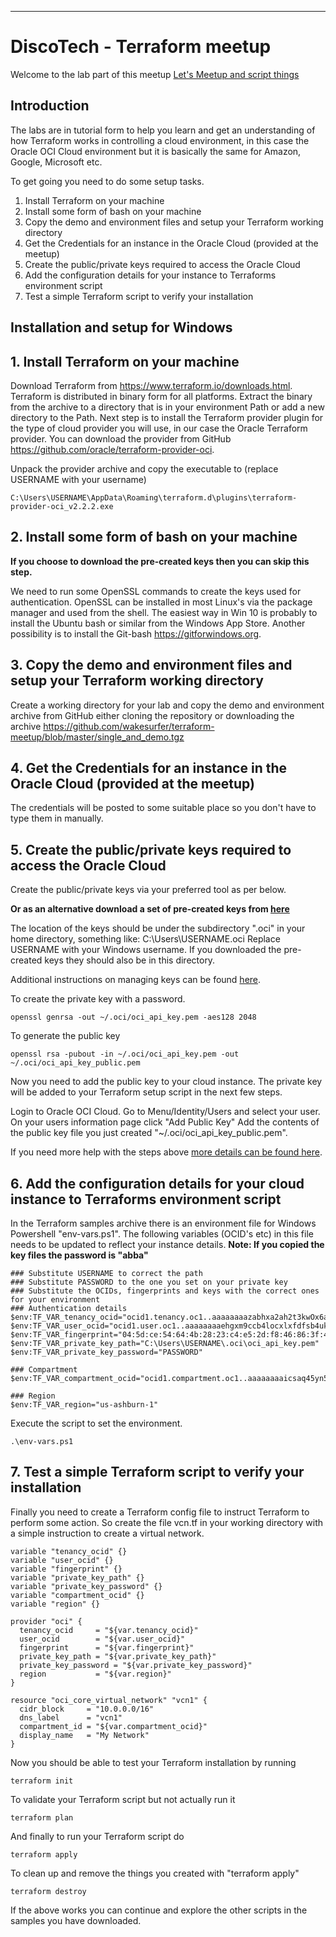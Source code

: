 
----

# DiscoTech - Terraform meetup #

Welcome to the lab part of this meetup [Let's Meetup and script things](https://www.meetup.com/DiscoTech-By-Oracle/events/252266605/ "Let's Meetup and script things")

## Introduction	##

The labs are in tutorial form to help you learn and get an understanding of how Terraform works in controlling a cloud environment, in this case the Oracle OCI Cloud environment but it is basically the same for Amazon, Google, Microsoft etc.

To get going you need to do some setup tasks.

1. Install Terraform on your machine
2. Install some form of bash on your machine
3. Copy the demo and environment files and setup your Terraform working directory
4. Get the Credentials for an instance in the Oracle Cloud (provided at the meetup)
5. Create the public/private keys required to access the Oracle Cloud
6. Add the configuration details for your instance to Terraforms environment script
7. Test a simple Terraform script to verify your installation

## Installation and setup for Windows	##

## 1. Install Terraform on your machine ##
Download Terraform from https://www.terraform.io/downloads.html.
Terraform is distributed in binary form for all platforms. Extract the binary from the archive to a directory that is in your environment Path or add a new directory to the Path.
Next step is to install the Terraform provider plugin for the type of cloud provider you will use, in our case the Oracle Terraform provider. You can download the provider from GitHub https://github.com/oracle/terraform-provider-oci.

Unpack the provider archive and copy the executable to (replace USERNAME with your username)
```
C:\Users\USERNAME\AppData\Roaming\terraform.d\plugins\terraform-provider-oci_v2.2.2.exe
```

## 2. Install some form of bash on your machine ##
**If you choose to download the pre-created keys then you can skip this step.**

We need to run some OpenSSL commands to create the keys used for authentication. OpenSSL can be installed in most Linux's via the package manager and used from the shell. The easiest way in Win 10 is probably to install the Ubuntu bash or similar from the Windows App Store.
Another possibility is to install the Git-bash https://gitforwindows.org.


## 3. Copy the demo and environment files and setup your Terraform working directory ##
Create a working directory for your lab and copy the demo and environment archive from GitHub either cloning the repository or downloading the archive https://github.com/wakesurfer/terraform-meetup/blob/master/single_and_demo.tgz

## 4. Get the Credentials for an instance in the Oracle Cloud (provided at the meetup) ##
The credentials will be posted to some suitable place so you don't have to type them in manually.

## 5. Create the public/private keys required to access the Oracle Cloud ##
Create the public/private keys via your preferred tool as per below.

**Or as an alternative download a set of pre-created keys from [here](https://github.com/wakesurfer/terraform-meetup/blob/master/oci-keys.zip)**

The location of the keys should be under the subdirectory ".oci" in your home directory, something like: C:\Users\USERNAME\.oci
Replace USERNAME with your Windows username. If you downloaded the pre-created keys they should also be in this directory.

Additional instructions on managing keys can be found [here](https://docs.cloud.oracle.com/iaas/Content/API/Concepts/apisigningkey.htm#How).

To create the private key with a password.
```
openssl genrsa -out ~/.oci/oci_api_key.pem -aes128 2048
```

To generate the public key
```
openssl rsa -pubout -in ~/.oci/oci_api_key.pem -out ~/.oci/oci_api_key_public.pem
```

Now you need to add the public key to your cloud instance. The private key will be added to your Terraform setup script in the next few steps.

Login to Oracle OCI Cloud.
Go to Menu/Identity/Users and select your user.
On your users information page click "Add Public Key"
Add the contents of the public key file you just created "~/.oci/oci_api_key_public.pem".

If you need more help with the steps above [more details can be found here](https://docs.cloud.oracle.com/iaas/Content/API/Concepts/apisigningkey.htm#How2).

## 6. Add the configuration details for your cloud instance to Terraforms environment script ##
In the Terraform samples archive there is an environment file for Windows Powershell "env-vars.ps1".
The following variables (OCID's etc) in this file needs to be updated to reflect your instance details.
**Note: If you copied the key files the password is "abba"**
```
### Substitute USERNAME to correct the path
### Substitute PASSWORD to the one you set on your private key
### Substitute the OCIDs, fingerprints and keys with the correct ones for your environment
### Authentication details
$env:TF_VAR_tenancy_ocid="ocid1.tenancy.oc1..aaaaaaaazabhxa2ah2t3kwOx6azvo2tl7myjxzq2jdxjf2tabn6mndnrh5lq"
$env:TF_VAR_user_ocid="ocid1.user.oc1..aaaaaaaaehgxm9ccb4locxlxfdfsb4ukslipabcgvoy2gmbencb53axtd3hq"
$env:TF_VAR_fingerprint="04:5d:ce:54:64:4b:28:23:c4:e5:2d:f8:46:86:3f:49"
$env:TF_VAR_private_key_path="C:\Users\USERNAME\.oci\oci_api_key.pem"
$env:TF_VAR_private_key_password="PASSWORD"

### Compartment
$env:TF_VAR_compartment_ocid="ocid1.compartment.oc1..aaaaaaaaicsaq45yn5l6idotcgzhpiwy6ljv4p6koswheo4h5wmguly3tbia"

### Region
$env:TF_VAR_region="us-ashburn-1"

```
Execute the script to set the environment.
```
.\env-vars.ps1
```


## 7. Test a simple Terraform script to verify your installation ##

Finally you need to create a Terraform config file to instruct Terraform to perform some action.
So create the file vcn.tf in your working directory with a simple instruction to create a virtual network.
```
variable "tenancy_ocid" {}
variable "user_ocid" {}
variable "fingerprint" {}
variable "private_key_path" {}
variable "private_key_password" {}
variable "compartment_ocid" {}
variable "region" {}

provider "oci" {
  tenancy_ocid     = "${var.tenancy_ocid}"
  user_ocid        = "${var.user_ocid}"
  fingerprint      = "${var.fingerprint}"
  private_key_path = "${var.private_key_path}"
  private_key_password = "${var.private_key_password}"
  region           = "${var.region}"
}

resource "oci_core_virtual_network" "vcn1" {
  cidr_block     = "10.0.0.0/16"
  dns_label      = "vcn1"
  compartment_id = "${var.compartment_ocid}"
  display_name   = "My Network"
}
```

Now you should be able to test your Terraform installation by running
```
terraform init
```

To validate your Terraform script but not actually run it
```
terraform plan
```

And finally to run your Terraform script do
```
terraform apply
```

To clean up and remove the things you created with "terraform apply"
```
terraform destroy
```

If the above works you can continue and explore the other scripts in the samples you have downloaded.
